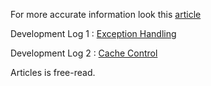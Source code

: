 

For more accurate information look this [article](https://itnext.io/style-backend-framework-d544bdb78a36)

Development Log 1 : [Exception Handling](https://itnext.io/exception-handling-with-style-6020f01af7d8)

Development Log 2 : [Cache Control](https://itnext.io)

Articles is free-read.

[comment]: <> (## Components)

[comment]: <> (### Create Service)


[comment]: <> (*[host] will be used instead of "http://host" from now on.*)

[comment]: <> (*All classes created as an example will begin with the prefix "My". Others are what Framework offers.*)

[comment]: <> (```dart  )

[comment]: <> (class MyServer extends StatelessComponent {  )

[comment]: <> (  @override  )

[comment]: <> (  Component build&#40;BuildContext context&#41; {  )

[comment]: <> (    return Server&#40;)

[comment]: <> (		dataAccess: MyDataAccess&#40;&#41;, // Or use style implemantation for mongo db or mysql.)

[comment]: <> (        rootName: "my_server", // for internal ops. instead of hosts  )

[comment]: <> (		children: {)

[comment]: <> (	         "about": MyAbout&#40;&#41;,)

[comment]: <> (	         "api" : MyApiGateway&#40;&#41;  )

[comment]: <> (		},)

[comment]: <> (		// "[host]/" is directed to)

[comment]: <> (		rootEndpoint: MyUnknownEndpoint&#40;&#41;)

[comment]: <> (	&#41;;  )

[comment]: <> (  }  )

[comment]: <> (})

[comment]: <> (```)

[comment]: <> (### Gateway)

[comment]: <> (```dart)

[comment]: <> (///  )

[comment]: <> (class MyApiGateway extends StatelessComponent {  )
  
[comment]: <> (  ///  )

[comment]: <> (  const MyApiGateway&#40;{Key? key}&#41; : super&#40;key: key&#41;;  )
  
[comment]: <> (  @override  )

[comment]: <> (  Component build&#40;BuildContext context&#41; {  )

[comment]: <> (    return Gateway&#40;  )

[comment]: <> (       	// "[host]/api" is directed to)

[comment]: <> (        root: MyApiDocumentation&#40;&#41;,)

[comment]: <> (        children: {)

[comment]: <> (	        // "[host]/api/v1" is directed to)

[comment]: <> (	        "v1": MyV1Api&#40;&#41;,)

[comment]: <> (	        // "[host]/api/v2" is directed to)

[comment]: <> (		    "v2": MyV2Api&#40;&#41;,)

[comment]: <> (		    // "[host]/api/{api-key}" is directed to)

[comment]: <> (		    // for auto detect api version)

[comment]: <> (		    // Look upper for GeneratedRedirect explanation )

[comment]: <> (			"{api-key}" : GeneratedRedirect&#40;&#41;)

[comment]: <> (		}&#41;;  )

[comment]: <> (  }  )

[comment]: <> (})


[comment]: <> (// You can nest gateways.)

[comment]: <> (class MyV1Api extends StatelessComponent {  )

[comment]: <> (  const MyV1Api&#40;{Key? key}&#41; : super&#40;key: key&#41;;  )
  
[comment]: <> (  @override  )

[comment]: <> (  Component build&#40;BuildContext context&#41; {  )

[comment]: <> (    return Gateway&#40;  )

[comment]: <> (       	// "[host]/api/v1" is directed to)

[comment]: <> (        root: MyApiDocumentation&#40;&#41;,)

[comment]: <> (        children: {)

[comment]: <> (	        // "[host]/api/v1/user" is directed to)

[comment]: <> (	        "user": MyUserV1&#40;&#41;,)

[comment]: <> (	        "post" : MyPostV1&#40;&#41;)

[comment]: <> (		}&#41;;  )

[comment]: <> (  }  )

[comment]: <> (})

[comment]: <> (```)

[comment]: <> (### Path Route Segment)

[comment]: <> (Let's say we have a path like "[host]/api/v1/user/{user_id}/...".)

[comment]: <> (We want to send users in trend when this path is called "[host]/api/v1/user".)

[comment]: <> (We can use a segment both as an endpoint and as a segment.)

[comment]: <> (```dart)

[comment]: <> (// You can nest gateways.)

[comment]: <> (class MyUserV1 extends StatelessComponent {  )

[comment]: <> (  const MyUserV1&#40;{Key? key}&#41; : super&#40;key: key&#41;;  )
  
[comment]: <> (  @override  )

[comment]: <> (  Component build&#40;BuildContext context&#41; {  )

[comment]: <> (    return PathRoute&#40;)

[comment]: <> (	    // "[host]/api/v1/user" is called to endpoint)

[comment]: <> (		root: SimpleEndpoint&#40;)

[comment]: <> (			onCall: &#40;req&#41; {)

[comment]: <> (				// do something)

[comment]: <> (				return req.response&#40;data&#41;;)

[comment]: <> (			})

[comment]: <> (		&#41;,)

[comment]: <> (		// And we will create sub-segments)

[comment]: <> (		child: PathRoute&#40;)

[comment]: <> (			segment: "{user_id}",)

[comment]: <> (			// "[host]/api/v1/user/user1" is direct to)

[comment]: <> (			child: RequestTransformer&#40;)

[comment]: <> (				onRequest : &#40;req&#41; {)

[comment]: <> (					/// adapt to version 2)

[comment]: <> (					return req;)

[comment]: <> (				},)

[comment]: <> (				child: Redirect&#40;"../../../v2/user"&#41;)

[comment]: <> (				//or)

[comment]: <> (				// child: Redirect&#40;"my_server/api/v2/user"&#41;)

[comment]: <> (			&#41;)

[comment]: <> (		&#41;)

[comment]: <> (	&#41;;  )

[comment]: <> (  }  )

[comment]: <> (})

[comment]: <> (```)

[comment]: <> (## Wrappers)

[comment]: <> (### UnknownWrapper)

[comment]: <> (Unknown routes everywhere it wrappers lead to this endpoint.)

[comment]: <> (*Except under scopes in lower layers.*)

[comment]: <> (```dart)

[comment]: <> (UnknownWrapper&#40;unknown: MyMediaUnknown&#40;&#41;, child: MyPicture&#40;&#41;&#41;,)

[comment]: <> (```)

[comment]: <> (### Error Wrapper)

[comment]: <> (```dart)

[comment]: <> (UnknownWrapper&#40;error: MyErrorEndpoint&#40;&#41;, child: MyPicture&#40;&#41;&#41;,)

[comment]: <> (class MyErrorEndpoint extends Endpoint {)

[comment]: <> (	FutureOr<void> onError&#40;StyleException exception, StackTrace stackTrace, Request request, BuildContext errorContext&#41; async {)

[comment]: <> (		//response own error message/view that specified for Picture Endpoint)

[comment]: <> (	})

[comment]: <> (})

[comment]: <> (```)

[comment]: <> (### DataAccess , Crypto , Logger)

[comment]: <> (Parts wrapped in these components get this implementation in the DataAccess.of&#40;context&#41; call.)

[comment]: <> (```dart)

[comment]: <> (DataAccess&#40;dataAccess: MyDataAccessImplement&#40;&#41;, child: MyPicture&#40;&#41;&#41;,)

[comment]: <> (```)

[comment]: <> (Sub-wraps are excluded.)

[comment]: <> (Also this applies to Crypto and Logger.)


[comment]: <> (## Redirects)

[comment]: <> (#### Simple Redirect)

[comment]: <> (Can redirect incoming requests to the specified route)

[comment]: <> (Support path-parent relation like parent's parent's `new/path` :  `../../new/path`)

[comment]: <> (```dart)

[comment]: <> (Redirect&#40;"path/to"&#41;)

[comment]: <> (```)

[comment]: <> (Or you can find with context ancestor services root names like:)

[comment]: <> (```dart)

[comment]: <> (Redirect&#40;context.findService&#40;"my_other_service"&#41;.rootName + "/path/to"&#41;)

[comment]: <> (//or)

[comment]: <> (MyServiceState.of&#40;context&#41;.rootName + "/path/to")

[comment]: <> (```)


[comment]: <> (#### GeneratedRedirect)

[comment]: <> (```dart)

[comment]: <> (GeneratedRedirect&#40;)

[comment]: <> (	onRequest: &#40;req&#41; async {)

[comment]: <> (		var keyData  = await DataAccess.of&#40;context&#41;)

[comment]: <> (				.read&#40;"api_keys",req.path.arguments["api-key"]&#41;)

[comment]: <> (		if &#40;keyData["v"] == 1&#41; {)

[comment]: <> (			req.path.fullPath = "../v1";)

[comment]: <> (		} else {)

[comment]: <> (			req.path.fullPath = "../v2";)

[comment]: <> (		})

[comment]: <> (		req.body["api_key"] = req.path.arguments["api-key"];)

[comment]: <> (		return req;)

[comment]: <> (	})

[comment]: <> (&#41;)

[comment]: <> (```)

[comment]: <> (#### AuthRedirect)

[comment]: <> (```dart)

[comment]: <> (AuthRedirect&#40;)

[comment]: <> (	auth: "path/to/auth_user",)

[comment]: <> (	admin: "path/to/admin",)

[comment]: <> (	unauth: "path/to/login")

[comment]: <> (&#41;)

[comment]: <> (```)

[comment]: <> (## Gates)

[comment]: <> (Gates passes requests or responses through a controller.)

[comment]: <> (#### Simple Gate)

[comment]: <> (```dart)

[comment]: <> (	// If onRequest return instance of request)

[comment]: <> (	// request sent to child)

[comment]: <> (	// or return response)

[comment]: <> (	// the response is sent to the upper layer to be sent to the client.)

[comment]: <> (	Gate&#40;)

[comment]: <> (		onRequest : &#40;req&#41; {)

[comment]: <> (			// do something)

[comment]: <> (			return req;)

[comment]: <> (		},)

[comment]: <> (		child: MyOtherEndpoint&#40;&#41;)

[comment]: <> (	&#41;)

[comment]: <> (```)

[comment]: <> (#### Permssion)

[comment]: <> (If the request does not meet the condition, it sends an permission denied error.)

[comment]: <> (```dart)

[comment]: <> (PermissionGate&#40;)

[comment]: <> (	// specify permission)

[comment]: <> (	onRequestPermission : &#40;&#41;async {)

[comment]: <> (		return true;)

[comment]: <> (	})

[comment]: <> (	child: MyComponent&#40;&#41;)

[comment]: <> (&#41;)

[comment]: <> (```)


[comment]: <> (#### AuthGate)

[comment]: <> (If the request does not meet the condition, it sends an unauthorized error.)

[comment]: <> (```dart)

[comment]: <> (AuthGate&#40;)

[comment]: <> (	// specify auth required)

[comment]: <> (	authRequired : true | false)

[comment]: <> (	child: MyComponent&#40;&#41;)

[comment]: <> (&#41;)

[comment]: <> (```)

[comment]: <> (#### AgentGate)

[comment]: <> (```dart)

[comment]: <> (AgentGate&#40;)

[comment]: <> (	// MyComponent get only request that agent is Web Socket)

[comment]: <> (	// or internal. Not allowed Http request)

[comment]: <> (	// if het http request response with error)

[comment]: <> (	allowedAgents : [Agent.ws, Agent.internal])

[comment]: <> (	child: MyComponent&#40;&#41;)

[comment]: <> (&#41;)

[comment]: <> (```)

[comment]: <> (#### Schema Gate)

[comment]: <> (```dart)

[comment]: <> (SchemaGate&#40;)

[comment]: <> (	// in default check body)

[comment]: <> (	// you can specify to queryParameters)

[comment]: <> (	// checkQueryParameters: false)

[comment]: <> (	schema: jsonSchema)

[comment]: <> (	child: MyComponent&#40;&#41;)

[comment]: <> (&#41;)

[comment]: <> (```)

[comment]: <> (You can also create for response)

[comment]: <> (```dart)

[comment]: <> (/// If responded body not passed the schema, sent error to client)

[comment]: <> (ResponseSchemaGate&#40;)

[comment]: <> (	schema: jsonSchema)

[comment]: <> (	child: MyComponent&#40;&#41;)

[comment]: <> (&#41;)

[comment]: <> (```)


[comment]: <> (# Feature)

[comment]: <> (- [ ] Microservice- Internal - External Service. Services be active or reactive with idle duration, terminal commands.)

[comment]: <> (- [ ] Style Command Line App)

[comment]: <> (- [ ] ViewEndpoint for Server Side Rendering. Endpoint built in initialize and serve views)

[comment]: <> (- [ ] DataView . MVC Pattern)

[comment]: <> (- [ ] Auto Api Documentation)

[comment]: <> (- [ ] Role Based Admin Auth)

[comment]: <> (- [ ] Differnt State for Each Client)

[comment]: <> (- [ ] Monitoring- All calling  tree statuses, service statuses, client states)

[comment]: <> (- [ ] Simple CRUD)
